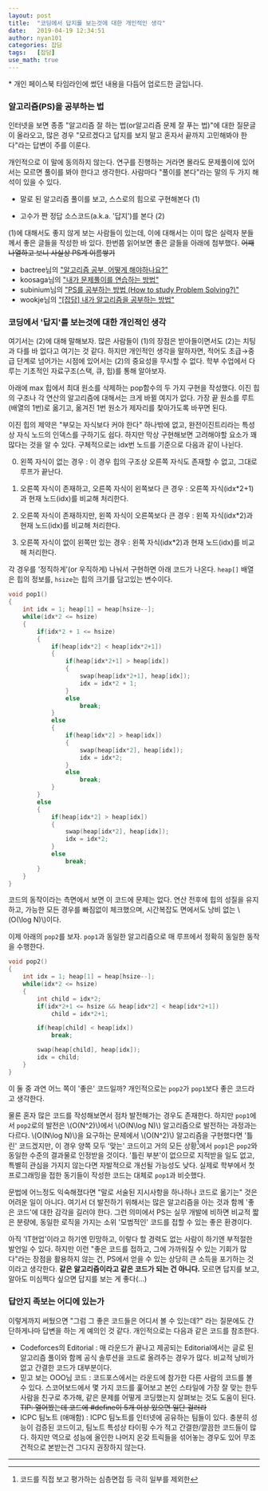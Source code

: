 ```yaml
---
layout: post
title:  "코딩에서 답지를 보는것에 대한 개인적인 생각"
date:   2019-04-19 12:34:51
author: nyan101
categories: 잡담
tags:	[잡담]
use_math: true
---
```




\* 개인 페이스북 타임라인에 썼던 내용을 다듬어 업로드한 글입니다.

### 알고리즘(PS)을 공부하는 법

인터넷을 보면 종종 "알고리즘 잘 하는 법(or알고리즘 문제 잘 푸는 법)"에 대한 질문글이 올라오고, 많은 경우 "모르겠다고 답지를 보지 말고 혼자서 끝까지 고민해봐야 한다"라는 답변이 주를 이룬다.

개인적으로 이 말에 동의하지 않는다. 연구를 진행하는 거라면 몰라도 문제풀이에 있어서는 모르면 풀이를 봐야 한다고 생각한다. 사람마다 "풀이를 본다"라는 말의 두 가지 해석이 있을 수 있다.

* 말로 된 알고리즘 풀이를 보고, 스스로의 힘으로 구현해본다 (1)

* 고수가 짠 정답 소스코드(a.k.a. '답지')를 본다 (2)

(1)에 대해서도 좋지 않게 보는 사람들이 있는데, 이에 대해서는 이미 많은 실력자 분들께서 좋은 글들을 작성한 바 있다. 한번쯤 읽어보면 좋은 글들을 아래에 첨부했다. ~~어째 나열하고 보니 사실상 PS계 이름쌓기~~

* bactree님의 ["알고리즘 공부, 어떻게 해야하나요?"](https://baactree.tistory.com/52)
* koosaga님의 ["내가 문제풀이를 연습하는 방법"](https://koosaga.com/217)
* subinium님의 ["PS를 공부하는 방법 (How to study Problem Solving?)"](https://subinium.github.io/how-to-study-problem-solving/)
* wookje님의 ["[잡담] 내가 알고리즘을 공부하는 방법"](http://wookje.dance/2019/04/16/how-to-study-algorithm/)



### 코딩에서 '답지'를 보는것에 대한 개인적인 생각

여기서는 (2)에 대해 말해보자. 많은 사람들이 (1)의 장점은 받아들이면서도 (2)는 치팅과 다를 바 없다고 여기는 것 같다. 하지만 개인적인 생각을 말하자면, 적어도 초급→중급 단계로 넘어가는 시점에 있어서는 (2)의 중요성을 무시할 수 없다. 학부 수업에서 다루는 기초적인 자료구조(스택, 큐, 힙)를 통해 알아보자.

아래에 max 힙에서 최대 원소를 삭제하는 pop함수의 두 가지 구현을 작성했다. 이진 힙의 구조나 각 연산의 알고리즘에 대해서는 크게 바뀔 여지가 없다. 가장 끝 원소를 루트(배열의 1번)로 옮기고, 옮겨진 1번 원소가 제자리를 찾아가도록 바꾸면 된다.

이진 힙의 제약은 "부모는 자식보다 커야 한다" 하나밖에 없고, 완전이진트리라는 특성상 자식 노드의 인덱스를 구하기도 쉽다. 하지만 막상 구현해보면 고려해야할 요소가 꽤 많다는 것을 알 수 있다. 구체적으로는 idx번 노드를 기준으로 다음과 같이 나뉜다.

0. 왼쪽 자식이 없는 경우
   : 이 경우 힙의 구조상 오른쪽 자식도 존재할 수 없고, 그대로 루프가 끝난다.

1. 오른쪽 자식이 존재하고, 오른쪽 자식이 왼쪽보다 큰 경우
   : 오른쪽 자식(idx\*2+1)과 현재 노드(idx)를 비교해 처리한다.

2. 오른쪽 자식이 존재하지만, 왼쪽 자식이 오른쪽보다 큰 경우
   : 왼쪽 자식(idx\*2)과 현재 노드(idx)를 비교해 처리한다.

3. 오른쪽 자식이 없이 왼쪽만 있는 경우
   : 왼쪽 자식(idx\*2)과 현재 노드(idx)를 비교해 처리한다.

각 경우를 '정직하게'(or 우직하게) 나눠서 구현하면 아래 코드가 나온다.  `heap[]` 배열은 힙의 정보를, `hsize`는 힙의 크기를 담고있는 변수이다.

```c++
void pop1()
{
    int idx = 1; heap[1] = heap[hsize--];
    while(idx*2 <= hsize)
    {
        if(idx*2 + 1 <= hsize)
        {
            if(heap[idx*2] < heap[idx*2+1])
            {
                if(heap[idx*2+1] > heap[idx])
                {
                    swap(heap[idx*2+1], heap[idx]);
                    idx = idx*2 + 1;
                }
                else
                    break;
            }
            else
            {
                if(heap[idx*2] > heap[idx])
                {
                    swap(heap[idx*2], heap[idx]);
                    idx = idx*2;
                }
                else
                    break;
            }
        }
        else
        {
            if(heap[idx*2] > heap[idx])
            {
                swap(heap[idx*2], heap[idx]);
                idx = idx*2;
            }
            else
                break;
        }
    }
}
```

코드의 동작이라는 측면에서 보면 이 코드에 문제는 없다. 연산 전후에 힙의 성질을 유지하고, 가능한 모든 경우를 빠짐없이 체크했으며, 시간복잡도 면에서도 낭비 없는 \\(O(\\log N)\\)이다.

이제 아래의 `pop2`를 보자. `pop1`과 동일한 알고리즘으로 매 루프에서 정확히 동일한 동작을 수행한다.

```c++
void pop2()
{
    int idx = 1; heap[1] = heap[hsize--];
    while(idx*2 <= hsize)
    {
        int child = idx*2;
        if(idx*2+1 <= hsize && heap[idx*2] < heap[idx*2+1])
            child = idx*2+1;

        if(heap[child] < heap[idx])
            break;

        swap(heap[child], heap[idx]);
        idx = child;
    }
}
```

이 둘 중 과연 어느 쪽이 '좋은' 코드일까? 개인적으로는 `pop2`가 `pop1`보다 좋은 코드라고 생각한다.

물론 혼자 많은 코드를 작성해보면서 점차 발전해가는 경우도 존재한다. 하지만 `pop1`에서 `pop2`로의 발전은 \\(O(N^2)\\)에서 \\(O(N\\log N)\\) 알고리즘으로 발전하는 과정과는 다르다. \\(O(N\\log N)\\)을 요구하는 문제에서 \\(O(N^2)\\) 알고리즘을 구현했다면 '틀린' 코드겠지만, 이 경우 양쪽 모두 '맞는' 코드이고 거의 모든 상황[^1]에서 `pop1`은 `pop2`와 동일한 수준의 결과물로 인정받을 것이다. '틀린 부분'이 없으므로 지적받을 일도 없고, 특별히 관심을 가지지 않는다면 자발적으로 개선될 가능성도 낮다. 실제로 학부에서 첫 프로그래밍을 접한 동기들이 작성한 코드는 대체로 `pop1`과 비슷했다.

[^1]: 코드를 직접 보고 평가하는 심층면접 등 극히 일부를 제외한

문법에 어느정도 익숙해졌다면 "말로 서술된 지시사항을 하나하나 코드로 옮기는" 것은 어려운 일이 아니다. 여기서 더 발전하기 위해서는 많은 알고리즘을 아는 것과 함께 '좋은 코드'에 대한 감각을 길러야 한다. 그런 의미에서 PS는 실무 개발에 비하면 비교적 짧은 분량에, 동일한 로직을 가지는 소위 '모범적인' 코드를 접할 수 있는 좋은 환경이다.

아직 'IT현업'이라고 하기엔 민망하고, 이렇다 할 경력도 없는 사람이 하기엔 부적절한 발언일 수 있다. 하지만 이런 "좋은 코드를 접하고, 그에 가까워질 수 있는 기회가 많다"라는 장점을 활용하지 않는 건, PS에서 얻을 수 있는 상당히 큰 소득을 포기하는 것이라고 생각한다. **같은 알고리즘이라고 같은 코드가 되는 건 아니다.** 모르면 답지를 보고, 알아도 미심쩍다 싶으면 답지를 보는 게 좋다(...)



### 답안지 족보는 어디에 있는가

이렇게까지 써뒀으면 "그럼 그 좋은 코드들은 어디서 볼 수 있는데?" 라는 질문에도 간단하게나마 답변을 하는 게 예의인 것 같다. 개인적으로는 다음과 같은 코드를 참조한다.

* Codeforces의 Editorial
  : 매 라운드가 끝나고 제공되는 Editorial에서는 글로 된 알고리즘 풀이와 함께 공식 솔루션을 코드로 올려주는 경우가 많다. 비교적 낭비가 없고 간결한 코드가 대부분이다.
* 믿고 보는 OOO님 코드
  : 코드포스에서는 라운드에 참가한 다른 사람의 코드를 볼 수 있다. 스코어보드에서 몇 가지 코드를 훑어보고 본인 스타일에 가장 잘 맞는 한두 사람을 친구로 추가해, 같은 문제를 어떻게 코딩했는지 살펴보는 것도 도움이 된다. ~~TIP: 열어봤는데 코드에 #define이 5개 이상 있으면 일단 걸러라~~
* ICPC 팀노트 (애매함)
  : ICPC 팀노트를 인터넷에 공유하는 팀들이 있다. 충분히 성능이 검증된 코드이고, 팀노트 특성상 타이핑 수가 적고 간결한/깔끔한 코드들이 많다. 하지만 역으로 성능에 올인한 나머지 온갖 트릭들을 섞어놓는 경우도 있어 무조건적으로 본받는건 그다지 권장하지 않는다.

---

